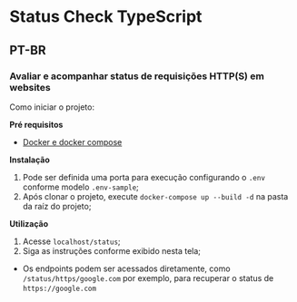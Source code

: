 # Status Check TypeScript

## PT-BR
### Avaliar e acompanhar status de requisições HTTP(S) em websites

Como iniciar o projeto:

**Pré requisitos**
- [Docker e docker compose](https://docs.docker.com/get-docker/)

**Instalação**
1. Pode ser definida uma porta para execução configurando o `.env` conforme modelo `.env-sample`;
2. Após clonar o projeto, execute `docker-compose up --build -d` na pasta da raíz do projeto;

**Utilização**
1. Acesse `localhost/status`;
2. Siga as instruções conforme exibido nesta tela;

- Os endpoints podem ser acessados diretamente, como `/status/https/google.com` por exemplo, para recuperar o status de `https://google.com`